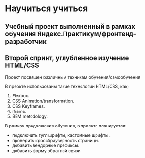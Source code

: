 # Научиться учиться
## Учебный проект выполненный в рамках обучения Яндекс.Практикум/фронтенд-разработчик
## Второй спринт, углубленное изучение HTML/CSS

Проект посвящен различным техникам обучения/самообучения 

В преокте использованы такие технологии HTML/CSS, как; 

1. Flexbox. 
2. CSS Animation/transformation.
3. CSS Keyframes.
4. iframe.
5. BEM metodology. 


В рамках продолжения обучения, в проекте планируется:
* подключить гугл шрифты, кастомные шрифты. 
* проверить кроссбраузерность страницы. 
* добавить вендорные префиксы.
* добавить форму обратной связи. 
